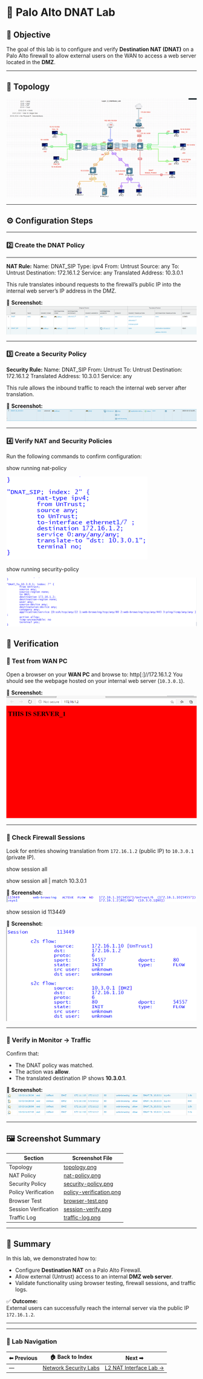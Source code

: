 
# 🧱 Palo Alto DNAT Lab

## 🎯 Objective
The goal of this lab is to configure and verify **Destination NAT (DNAT)** on a Palo Alto firewall to allow external users on the WAN to access a web server located in the **DMZ**.

---

## 🧩 Topology
![Topology](screenshots/topology.png)

---

## ⚙️ Configuration Steps

---

### 2️⃣ Create the DNAT Policy
---
**NAT Rule:**
Name: DNAT_SIP
Type: ipv4
From: Untrust
Source: any
To: Untrust
Destination: 172.16.1.2
Service: any
Translated Address: 10.3.0.1

This rule translates inbound requests to the firewall’s public IP into the internal web server’s IP address in the DMZ.

📸 **Screenshot:**  
![NAT Policy](screenshots/nat-policy.png)

---

### 3️⃣ Create a Security Policy

**Security Rule:**
Name: DNAT_SIP
From: Untrust
To: Untrust
Destination: 172.16.1.2
Translated Address: 10.3.0.1
Service: any


This rule allows the inbound traffic to reach the internal web server after translation.

📸 **Screenshot:**  
![Security Policy](screenshots/security-policy.png)

---

### 4️⃣ Verify NAT and Security Policies
Run the following commands to confirm configuration:

show running nat-policy

![Policy Verification](screenshots/nat-policy-verification.png)

show running security-policy

![Policy Verification](screenshots/security-policy-verification.png)

## 🧪 Verification

### 🔹 Test from WAN PC
Open a browser on your **WAN PC** and browse to:
http[:]//172.16.1.2
You should see the webpage hosted on your internal web server (`10.3.0.1`).

📸 **Screenshot:**  
![Browser Test](screenshots/browser-test.png)

---

### 🔹 Check Firewall Sessions

Look for entries showing translation from `172.16.1.2` (public IP) to `10.3.0.1` (private IP).

show session all

show session all | match 10.3.0.1

📸 **Screenshot:** 
![Session Verification](screenshots/session-verify.png)

show session id 113449

📸 **Screenshot:**  
![Session Verification](screenshots/session-id.png)

---

### 🔹 Verify in Monitor → Traffic
Confirm that:
- The DNAT policy was matched.
- The action was **allow**.
- The translated destination IP shows **10.3.0.1**.

📸 **Screenshot:**  
![Traffic Log](screenshots/traffic-log.png)

---

## 🖼️ Screenshot Summary

| Section | Screenshot File |
|---------|----------------|
| Topology | [topology.png](screenshots/topology.png) |
| NAT Policy | [nat-policy.png](nat-policy.png) |
| Security Policy | [security-policy.png](security-policy.png) |
| Policy Verification | [policy-verification.png](policy-verification.png) |
| Browser Test | [browser-test.png](browser-test.png) |
| Session Verification | [session-verify.png](session-verify.png) |
| Traffic Log | [traffic-log.png](traffic-log.png) |


---

## 🧾 Summary
In this lab, we demonstrated how to:
- Configure **Destination NAT** on a Palo Alto Firewall.
- Allow external (Untrust) access to an internal **DMZ web server**.
- Validate functionality using browser testing, firewall sessions, and traffic logs.

✅ **Outcome:**  
External users can successfully reach the internal server via the public IP `172.16.1.2`.

---

---

### 🔁 Lab Navigation

| ⬅ Previous | 🏠 Back to Index | Next ➡ |
|------------|-----------------|---------|
| — | [Network Security Labs](/network-security/index.md) | [L2 NAT Interface Lab →](/network-security/palo-alto-l2-nat-interface-lab/) |






